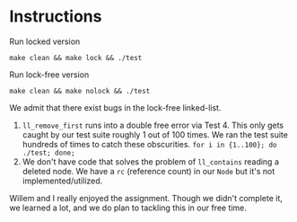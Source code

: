 # Instructions

Run locked version

```
make clean && make lock && ./test
```

Run lock-free version

```
make clean && make nolock && ./test
```

We admit that there exist bugs in the lock-free linked-list. 
1) `ll_remove_first` runs into a double free error via Test 4. This only gets caught by our test suite roughly 1 out of 100 times. We ran the test suite hundreds of times to catch these obscurities.
`for i in {1..100}; do ./test; done;`
2) We don't have code that solves the problem of `ll_contains` reading a deleted node. We have a `rc` (reference count) in our `Node` but it's not implemented/utilized.


Willem and I really enjoyed the assignment. Though we didn't complete it, we learned a lot, and we do plan to tackling this in our free time.